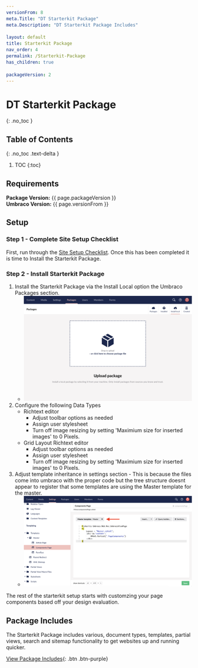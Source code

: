 ```yaml
---
versionFrom: 8
meta.Title: "DT Starterkit Package"
meta.Description: "DT Starterkit Package Includes"

layout: default
title: Starterkit Package
nav_order: 4
permalink: /Starterkit-Package
has_children: true

packageVersion: 2
---
```


# DT Starterkit Package
{: .no_toc }

## Table of Contents
{: .no_toc .text-delta }

1. TOC
{:toc}

## Requirements

**Package Version:** {{ page.packageVersion }} <br />
**Umbraco Version:** {{ page.versionFrom }}



## Setup

### Step 1 - Complete Site Setup Checklist

First, run through the [Site Setup Checklist](site-setup/Site-Setup-Checklist.html#site-setup-checklist). Once this has been completed it is time to Install the Starterkit Package.

### Step 2 - Install Starterkit Package

1. Install the Starterkit Package via the Install Local option the Umbraco Packages section.
   - ![Install Local Package](v8/images/umbraco-packages-install-screen.png)
2. Configure the following Data Types
   - Richtext editor
     - Adjust toolbar options as needed
     - Assign user stylesheet
     - Turn off image resizing by setting 'Maximium size for inserted images' to 0 Pixels.
   - Grid Layout Richtext editor
     - Adjust toolbar options as needed
     - Assign user stylesheet
     - Turn off image resizing by setting 'Maximium size for inserted images' to 0 Pixels.
3. Adjust template inheritance in settings section - This is because the files come into umbraco with the proper code but the tree structure doesnt appear to register that some templates are using the Master template for the master. 
   - ![Set template master template](v8/images/page-set-master-temp.png)

The rest of the starterkit setup starts with customzing your page components based off your design evaluation. 

## Package Includes

The Starterkit Package includes various, document types, templates, partial views, search and sitemap functionality to get websites up and running quicker.

[View Package Includes](/Starterkit-Package/v8/Package-Includes.html){: .btn .btn-purple}